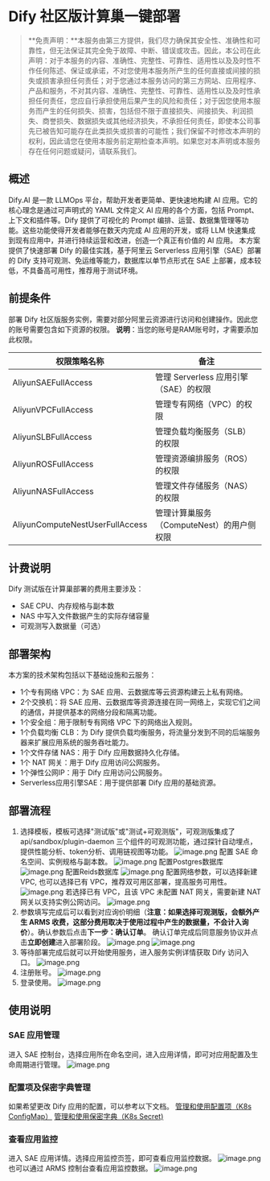 # Dify 社区版计算巢一键部署


>**免责声明：**本服务由第三方提供，我们尽力确保其安全性、准确性和可靠性，但无法保证其完全免于故障、中断、错误或攻击。因此，本公司在此声明：对于本服务的内容、准确性、完整性、可靠性、适用性以及及时性不作任何陈述、保证或承诺，不对您使用本服务所产生的任何直接或间接的损失或损害承担任何责任；对于您通过本服务访问的第三方网站、应用程序、产品和服务，不对其内容、准确性、完整性、可靠性、适用性以及及时性承担任何责任，您应自行承担使用后果产生的风险和责任；对于因您使用本服务而产生的任何损失、损害，包括但不限于直接损失、间接损失、利润损失、商誉损失、数据损失或其他经济损失，不承担任何责任，即使本公司事先已被告知可能存在此类损失或损害的可能性；我们保留不时修改本声明的权利，因此请您在使用本服务前定期检查本声明。如果您对本声明或本服务存在任何问题或疑问，请联系我们。

## 概述

Dify.AI 是一款 LLMOps 平台，帮助开发者更简单、更快速地构建 AI 应用。它的核心理念是通过可声明式的 YAML 文件定义 AI 应用的各个方面，包括 Prompt、上下文和插件等。Dify 提供了可视化的 Prompt 编排、运营、数据集管理等功能。这些功能使得开发者能够在数天内完成 AI 应用的开发，或将 LLM 快速集成到现有应用中，并进行持续运营和改进，创造一个真正有价值的 AI 应用。
本方案提供了快速部署 Dify 的最佳实践，基于阿里云 Serverless 应用引擎（SAE）部署的 Dify 支持可观测、免运维等能力，数据库以单节点形式在 SAE 上部署，成本较低，不具备高可用性，推荐用于测试环境。

## 前提条件

部署 Dify 社区版服务实例，需要对部分阿里云资源进行访问和创建操作。因此您的账号需要包含如下资源的权限。
**说明**：当您的账号是RAM账号时，才需要添加此权限。

| 权限策略名称                          | 备注                               |
|---------------------------------|----------------------------------|
| AliyunSAEFullAccess             | 管理 Serverless 应用引擎（SAE）的权限       |
| AliyunVPCFullAccess             | 管理专有网络（VPC）的权限                   |
| AliyunSLBFullAccess             | 管理负载均衡服务（SLB）的权限                 |
| AliyunROSFullAccess             | 管理资源编排服务（ROS）的权限                 |
| AliyunNASFullAccess            | 管理文件存储服务（NAS）的权限                 |
| AliyunComputeNestUserFullAccess | 管理计算巢服务（ComputeNest）的用户侧权限       |


## 计费说明

Dify 测试版在计算巢部署的费用主要涉及：
- SAE CPU、内存规格与副本数
- NAS 中写入文件数据产生的实际存储容量
- 可观测写入数据量（可选）

## 部署架构
本方案的技术架构包括以下基础设施和云服务：
- 1个专有网络 VPC：为 SAE 应用、云数据库等云资源构建云上私有网络。
- 2个交换机：将 SAE 应用、云数据库等资源连接在同一网络上，实现它们之间的通信，并提供基本的网络分段和隔离功能。
- 1个安全组：用于限制专有网络 VPC 下的网络出入规则。
- 1个负载均衡 CLB：为 Dify 提供负载均衡服务，将流量分发到不同的后端服务器来扩展应用系统的服务吞吐能力。
- 1个文件存储 NAS：用于 Dify 应用数据持久化存储。
- 1个 NAT 网关：用于 Dify 应用访问公网服务。
- 1个弹性公网IP：用于 Dify 应用访问公网服务。
- Serverless应用引擎SAE：用于提供部署 Dify 应用的基础资源。

## 部署流程
1. 选择模板，模板可选择"测试版"或"测试+可观测版"，可观测版集成了 api/sandbox/plugin-daemon 三个组件的可观测功能，通过探针自动埋点，提供性能分析、token分析、调用链视图等功能。
   ![image.png](https://img.alicdn.com/imgextra/i1/O1CN01wwp80r25GbAaKpCBs_!!6000000007499-2-tps-1926-170.png)
   配置 SAE 命名空间、实例规格与副本数。
   ![image.png](https://img.alicdn.com/imgextra/i3/O1CN014hDAaj1fei0WhD8jZ_!!6000000004032-2-tps-1920-744.png)
   配置Postgres数据库
   ![image.png](https://img.alicdn.com/imgextra/i1/O1CN01AtYoVV1nFzYrmNkYJ_!!6000000005061-2-tps-1924-482.png)
   配置Reids数据库
   ![image.png](https://img.alicdn.com/imgextra/i2/O1CN01OSoOFq23OGZK79nn3_!!6000000007245-2-tps-1920-386.png)
   配置网络参数，可以选择新建 VPC, 也可以选择已有 VPC，推荐双可用区部署，提高服务可用性。
   ![image.png](https://img.alicdn.com/imgextra/i2/O1CN01XCIhHM1HV2s9L4ISM_!!6000000000762-2-tps-2722-1080.png)
   若选择已有 VPC，且该 VPC 未配置 NAT 网关，需要新建 NAT 网关以支持实例公网访问。
   ![image.png](https://img.alicdn.com/imgextra/i4/O1CN01cT9FBW1V83c6bZyhR_!!6000000002607-2-tps-2770-1144.png)
2. 参数填写完成后可以看到对应询价明细（**注意：如果选择可观测版，会额外产生 ARMS 收费，这部分费用取决于使用过程中产生的数据量，不会计入询价**）。确认参数后点击**下一步：确认订单**。 确认订单完成后同意服务协议并点击**立即创建**进入部署阶段。
   ![image.png](https://img.alicdn.com/imgextra/i1/O1CN01paHODP1fZfeXgrd4v_!!6000000004021-2-tps-2582-1528.png)
   ![image.png](https://img.alicdn.com/imgextra/i4/O1CN01owFWg11hx9BZRgwZv_!!6000000004343-2-tps-2540-1520.png)
3. 等待部署完成后就可以开始使用服务，进入服务实例详情获取 Dify 访问入口。
   ![image.png](https://img.alicdn.com/imgextra/i4/O1CN01vV8cHG1srcAmye0pw_!!6000000005820-2-tps-2992-1518.png)
4. 注册账号。
   ![image.png](https://img.alicdn.com/imgextra/i1/O1CN01Wg16xF1kOkHXAWUbl_!!6000000004674-2-tps-2992-1786.png)
5. 登录使用。
   ![image.png](https://img.alicdn.com/imgextra/i2/O1CN01LoGIYV1LwIuMKHxvA_!!6000000001363-2-tps-2992-1784.png)

## 使用说明
### SAE 应用管理
进入 SAE 控制台，选择应用所在命名空间，进入应用详情，即可对应用配置及生命周期进行管理。
![image.png](https://img.alicdn.com/imgextra/i1/O1CN01NHmWF71FGjGDuu7Ym_!!6000000000460-2-tps-2318-1358.png)

### 配置项及保密字典管理
如果希望更改 Dify 应用的配置，可以参考以下文档。
[管理和使用配置项（K8s ConfigMap）](https://help.aliyun.com/zh/sae/manage-and-use-configuration-items-k8s-configmap?spm=a2c4g.11186623.help-menu-118957.d_2_4_1.25d72c20oW6r2w&scm=20140722.H_2773560._.OR_help-T_cn~zh-V_1)
[管理和使用保密字典（K8s Secret)](https://help.aliyun.com/zh/sae/managing-and-using-a-confidential-dictionary-k8s-secret?spm=a2c4g.11186623.help-menu-118957.d_2_4_2.345c2fa080wB5p)

### 查看应用监控
进入 SAE 应用详情。选择应用监控页签，即可查看应用监控数据。
![image.png](https://img.alicdn.com/imgextra/i3/O1CN01vQPPg21jGDHuKjo06_!!6000000004520-2-tps-2992-1520.png)
也可以通过 ARMS 控制台查看应用监控数据。
![image.png](https://img.alicdn.com/imgextra/i1/O1CN01IcD4l31tnK4pxTZQZ_!!6000000005946-2-tps-2992-1630.png)
